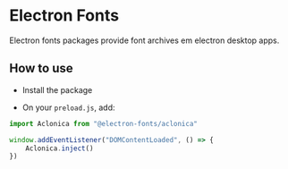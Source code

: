 # Electron Fonts

Electron fonts packages provide font archives em electron desktop apps.

## How to use

* Install the package

* On your `preload.js`, add:

```ts
import Aclonica from "@electron-fonts/aclonica"

window.addEventListener("DOMContentLoaded", () => {
    Aclonica.inject()
})
```